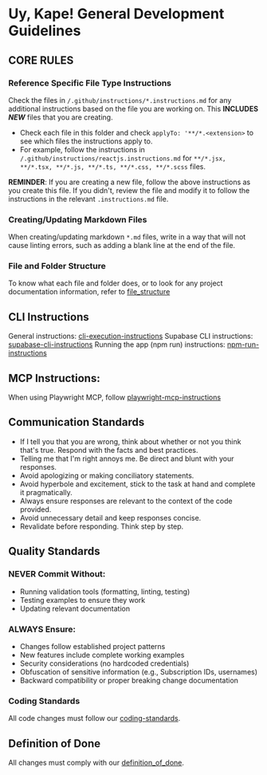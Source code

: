 # Uy, Kape! General Development Guidelines

## **CORE RULES**

### Reference Specific File Type Instructions

Check the files in `/.github/instructions/*.instructions.md` for any additional instructions based on the file you are working on. This **INCLUDES _NEW_** files that you are creating.

- Check each file in this folder and check `applyTo: '**/*.<extension>` to see which files the instructions apply to.
- For example, follow the instructions in `/.github/instructions/reactjs.instructions.md` for `**/*.jsx, **/*.tsx, **/*.js, **/*.ts, **/*.css, **/*.scss` files.

**REMINDER**: If you are creating a new file, follow the above instructions as you create this file. If you didn't, review the file and modify it to follow the instructions in the relevant `.instructions.md` file.

### Creating/Updating Markdown Files

When creating/updating markdown `*.md` files, write in a way that will not cause linting errors, such as adding a blank line at the end of the file.

### File and Folder Structure

To know what each file and folder does, or to look for any project documentation information, refer to [file_structure](/docs/file_structure.md)

## CLI Instructions

General instructions: [cli-execution-instructions](./prompt-snippets/cli-execution-instructions.md)
Supabase CLI instructions: [supabase-cli-instructions](./prompt-snippets/supabase-cli-instructions.md)
Running the app (npm run) instructions: [npm-run-instructions](./prompt-snippets/npm-run-instructions.md)

## MCP Instructions:

When using Playwright MCP, follow [playwright-mcp-instructions](./prompt-snippets/playwright-mcp-instructions.md)

## Communication Standards

- If I tell you that you are wrong, think about whether or not you think that's true. Respond with the facts and best practices.
- Telling me that I'm right annoys me. Be direct and blunt with your responses.
- Avoid apologizing or making conciliatory statements.
- Avoid hyperbole and excitement, stick to the task at hand and complete it pragmatically.
- Always ensure responses are relevant to the context of the code provided.
- Avoid unnecessary detail and keep responses concise.
- Revalidate before responding. Think step by step.

## Quality Standards

### **NEVER** Commit Without:

- Running validation tools (formatting, linting, testing)
- Testing examples to ensure they work
- Updating relevant documentation

### **ALWAYS** Ensure:

- Changes follow established project patterns
- New features include complete working examples
- Security considerations (no hardcoded credentials)
- Obfuscation of sensitive information (e.g., Subscription IDs, usernames)
- Backward compatibility or proper breaking change documentation

### Coding Standards

All code changes must follow our [coding-standards](/.github/prompt-snippets/coding-standards.md).

## Definition of Done

All changes must comply with our [definition_of_done](/docs/specs/definition_of_done.md).

